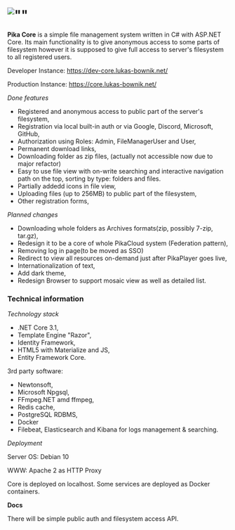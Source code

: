 # ![""](https://me.lukas-bownik.net/img/logos/pikacloud_core.svg)

__Pika Core__ is a simple file management system written in C# with ASP.NET Core. Its main functionality is to give anonymous access to some parts of filesystem however it is supposed to give full access to server's filesystem to all registered users.

Developer Instance: https://dev-core.lukas-bownik.net/

Production Instance: https://core.lukas-bownik.net/

*Done features*
* Registered and anonymous access to public part of the server's filesystem,
* Registration via local built-in auth or via Google, Discord, Microsoft, GitHub,
* Authorization using Roles: Admin, FileManagerUser and User,
* Permanent download links,
* Downloading folder as zip files, (actually not accessible now due to major refactor)
* Easy to use file view with on-write searching and interactive navigation path on the top, sorting by type: folders and files.
* Partially addedd icons in file view,
* Uploading files (up to 256MB) to public part of the filesystem,
* Other registration forms,

*Planned changes*
* Downloading whole folders as Archives formats(zip, possibly 7-zip, tar.gz),
* Redesign it to be a core of whole PikaCloud system (Federation pattern),
* Removing log in page(to be moved as SSO)
* Redirect to view all resources on-demand just after PikaPlayer goes live,
* Internationalization of text,
* Add dark theme,
* Redesign Browser to support mosaic view as well as detailed list.

### Technical information ###
*Technology stack*
* .NET Core 3.1,
* Template Engine "Razor",
* Identity Framework,
* HTML5 with Materialize and JS,
* Entity Framework Core.

3rd party software:
* Newtonsoft,
* Microsoft Npgsql,
* FFmpeg.NET amd ffmpeg,
* Redis cache,
* PostgreSQL RDBMS,
* Docker
* Filebeat, Elasticsearch and Kibana for logs management & searching.

*Deployment*

Server OS: Debian 10

WWW: Apache 2 as HTTP Proxy

Core is deployed on localhost.
Some services are deployed as Docker containers.


__Docs__ 

There will be simple public auth and filesystem access API.
